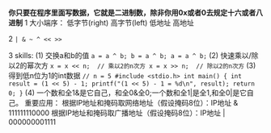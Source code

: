 **你只要在程序里面写数据，它就是二进制数，除非你用0x或者0去规定十六或者八进制**
1 大小端序：
低字节(right) 高字节(left) 低地址 高地址

2 `| & ~ ^ << >>`

3 skills:
(1) 交换a和b的值
`
a = a ^ b;
b = a ^ b;
a = a ^ b;
`
(2) 快速乘以/除以2的幂次方
`
x = x << n;  // 乘以2的n次方
x = x >> n;  // 除以2的n次方
`
(3) 得到低n位为1的int数据
`
// n = 5
#include <stdio.h>
int main() {
    int result = (1 << 5) - 1;
    printf("(1 << 5) - 1 = %d\n", result);
    return 0;
}
`
(4) 一个数和全1&是它自己，和全0&全0;一个数和全1|是全1,和全0|是它自己。
重要应用：
根据IP地址和掩码取网络地址（假设掩码8位）：IP地址 & 111111110000
根据IP地址和掩码取广播地址（假设掩码8位）：IP地址 | 000000001111